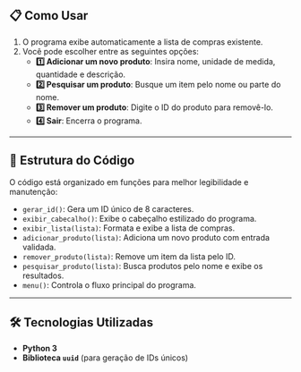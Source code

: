 ## 📋 Como Usar

1. O programa exibe automaticamente a lista de compras existente.
2. Você pode escolher entre as seguintes opções:
   - **1️⃣ Adicionar um novo produto**: Insira nome, unidade de medida, quantidade e descrição.
   - **2️⃣ Pesquisar um produto**: Busque um item pelo nome ou parte do nome.
   - **3️⃣ Remover um produto**: Digite o ID do produto para removê-lo.
   - **4️⃣ Sair**: Encerra o programa.

---

## 📂 Estrutura do Código

O código está organizado em funções para melhor legibilidade e manutenção:

- `gerar_id()`: Gera um ID único de 8 caracteres.
- `exibir_cabecalho()`: Exibe o cabeçalho estilizado do programa.
- `exibir_lista(lista)`: Formata e exibe a lista de compras.
- `adicionar_produto(lista)`: Adiciona um novo produto com entrada validada.
- `remover_produto(lista)`: Remove um item da lista pelo ID.
- `pesquisar_produto(lista)`: Busca produtos pelo nome e exibe os resultados.
- `menu()`: Controla o fluxo principal do programa.

---

## 🛠️ Tecnologias Utilizadas

- **Python 3**
- **Biblioteca `uuid`** (para geração de IDs únicos)
